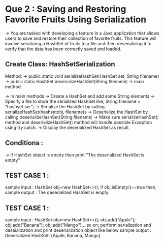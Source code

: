 Que 2 : Saving and Restoring Favorite Fruits Using Serialization
================================================================

-> You are tasked with developing a feature in a Java application that allows users to save and restore their collection of favorite fruits. 
   This feature will involve serializing a HashSet of fruits to a file and then deserializing it to verify that the data has been correctly saved and loaded.


Create Class: HashSetSerialization
----------------------------------

Method: 
-> public static void serializeHashSet(HashSet<String> set, String filename) 
-> public static HashSet<String> deserializeHashSet(String filename)
-> main method

-> In main methods
-> Create a HashSet and add some String elements
-> Specify a file to store the serialized HashSet like,
   String filename = "hashset.ser";
-> Serialize the HashSet by calling serializeHashSet(hashsetobj, filename)s
-> Deserialize the HashSet by calling deserializeHashSet(String filename)
-> Make sure serializeHashSet() method and deserializeHashSet() method will handle possible Exception using try catch.
-> Display the deserialized HashSet as result.

Conditions :
------------
-> if HashSet object is empty then print "The deserialized HashSet is empty"


TEST CASE 1 :
-------------
sample input :  HashSet<String> obj=new HashSet<>();
                if obj.isEmpty()==true then,
sample output : The deserialized HashSet is empty

TEST CASE 1 :
-------------
sample input :  HashSet<String> obj=new HashSet<>();
                obj.add("Apple"); obj.add("Banana"); obj.add("Mango")....so on;
                perform serialization and deseialization and print deserialization object like below
sample output : Deserialized HashSet: [Apple, Banana, Mango]
